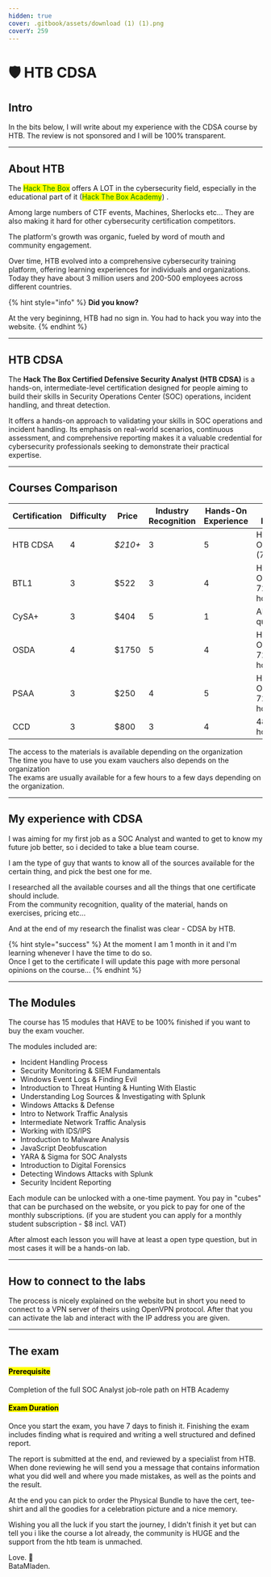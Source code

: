 ```yaml
---
hidden: true
cover: .gitbook/assets/download (1) (1).png
coverY: 259
---
```


# 🛡️ HTB CDSA

## Intro

In the bits below, I will write about my experience with the CDSA course by HTB. The review is not sponsored and I will be 100% transparent.&#x20;

***

## About HTB

The <mark style="color:green;">Hack The Box</mark> offers A LOT in the cybersecurity field, especially in the educational part of it (<mark style="color:green;">Hack The Box Academy</mark>) .

Among large numbers of CTF events, Machines, Sherlocks etc... They are also making it hard for other cybersecurity certification competitors.

The platform's growth was organic, fueled by word of mouth and community engagement.

Over time, HTB evolved into a comprehensive cybersecurity training platform, offering learning experiences for individuals and organizations. Today they have about 3 million users and 200-500 employees across different countries.

{% hint style="info" %}
**Did you know?**

At the very begininng, HTB had no sign in. You had to hack you way into the website.
{% endhint %}

***

## HTB CDSA

The **Hack The Box Certified Defensive Security Analyst (HTB CDSA)** is a hands-on, intermediate-level certification designed for people aiming to build their skills in Security Operations Center (SOC) operations, incident handling, and threat detection.

It offers a hands-on approach to validating your skills in SOC operations and incident handling. Its emphasis on real-world scenarios, continuous assessment, and comprehensive reporting makes it a valuable credential for cybersecurity professionals seeking to demonstrate their practical expertise.

***

## Courses Comparison

<table><thead><tr><th>Certification</th><th width="123.20001220703125" data-type="rating" data-max="5">Difficulty</th><th width="195.2000732421875">Price</th><th width="163.9998779296875" data-type="rating" data-max="5">Industry Recognition</th><th data-type="rating" data-max="5">Hands-On Experience</th><th> Exam Format</th><th>Report Needed</th><th>Access</th></tr></thead><tbody><tr><td>HTB CDSA</td><td>4</td><td><em>$210+</em></td><td>3</td><td>5</td><td>Hands-On <br>(7-days)</td><td>Yes</td><td>Lifetime</td></tr><tr><td>BTL1</td><td>3</td><td>$522</td><td>3</td><td>4</td><td>Hands-On<br>72-hours</td><td>Yes</td><td>4 months</td></tr><tr><td>CySA+</td><td>3</td><td>$404</td><td>5</td><td>1</td><td>ABC questions</td><td>No</td><td>12 months</td></tr><tr><td>OSDA</td><td>4</td><td>$1750</td><td>5</td><td>4</td><td>Hands-On<br>72-hours</td><td>Yes</td><td>Lifetime</td></tr><tr><td>PSAA</td><td>3</td><td>$250</td><td>4</td><td>5</td><td>Hands-On<br>72-hours</td><td>Yes</td><td>12 months</td></tr><tr><td>CCD</td><td>3</td><td>$800</td><td>3</td><td>4</td><td>48-hours</td><td>No</td><td>4 months</td></tr></tbody></table>

The access to the materials is available depending on the organization\
The time you have to use you exam vauchers also depends on the organization\
The exams are usually available for a few hours to a few days depending on the organization.

***

## My experience with CDSA

I was aiming for my first job as a SOC Analyst and wanted to get to know my future job better, so i decided to take a blue team course.

I am the type of guy that wants to know all of the sources available for the certain thing, and pick the best one for me.

I researched all the available courses and all the things that one certificate should include.\
From the community recognition, quality of the material, hands on exercises, pricing etc...

And at the end of my research the finalist was clear - CDSA by HTB.



{% hint style="success" %}
At the moment I am 1 month in it and I'm learning whenever I have the time to do so.\
Once I get to the certificate I will update this page with more personal opinions on the course...
{% endhint %}

***

## The Modules

The course has 15 modules that HAVE to be 100% finished if you want to buy the exam voucher.

The modules included are:

* Incident Handling Process
* Security Monitoring & SIEM Fundamentals
* Windows Event Logs & Finding Evil
* Introduction to Threat Hunting & Hunting With Elastic
* Understanding Log Sources & Investigating with Splunk
* Windows Attacks & Defense
* Intro to Network Traffic Analysis
* Intermediate Network Traffic Analysis
* Working with IDS/IPS
* Introduction to Malware Analysis
* JavaScript Deobfuscation
* YARA & Sigma for SOC Analysts
* Introduction to Digital Forensics
* Detecting Windows Attacks with Splunk
* Security Incident Reporting



Each module can be unlocked with a one-time payment. You pay in "cubes" that can be purchased on the website, or you pick to pay for one of the monthly subscriptions. (if you are student you can apply for a monthly student subscription - $8 incl. VAT)



After almost each lesson you will have at least a open type question, but in most cases it will be a hands-on lab.

***

## How to connect to the labs

The process is nicely explained on the website but in short you need to connect to a VPN server of theirs using OpenVPN protocol. After that you can activate the lab and interact with the IP address you are given.

***

## The exam

#### <mark style="background-color:yellow;">Prerequisite</mark>

Completion of the full SOC Analyst job-role path on HTB Academy

#### <mark style="background-color:yellow;">Exam Duration</mark>

Once you start the exam, you have 7 days to finish it. Finishing the exam includes finding what is required and writing a well structured and defined report.

The report is submitted at the end, and reviewed by a specialist from HTB. When done reviewing he will send you a message that contains information what you did well and where you made mistakes, as well as the points and the result.

At the end you can pick to order the Physical Bundle to have the cert, tee-shirt and all the goodies for a celebration picture and a nice memory.

Wishing you all the luck if you start the journey, I didn't finish it yet but can tell you i like the course a lot already, the community is HUGE and the support from the htb team is unmached.

Love. 💚\
BataMladen.

